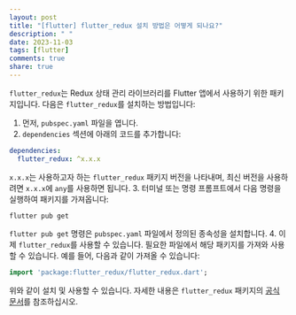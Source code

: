 ```yaml
---
layout: post
title: "[flutter] flutter_redux 설치 방법은 어떻게 되나요?"
description: " "
date: 2023-11-03
tags: [flutter]
comments: true
share: true
---
```


`flutter_redux`는 Redux 상태 관리 라이브러리를 Flutter 앱에서 사용하기 위한 패키지입니다. 다음은 `flutter_redux`를 설치하는 방법입니다:

1. 먼저, `pubspec.yaml` 파일을 엽니다.
2. `dependencies` 섹션에 아래의 코드를 추가합니다:

```yaml
dependencies:
  flutter_redux: ^x.x.x
```

`x.x.x`는 사용하고자 하는 `flutter_redux` 패키지 버전을 나타내며, 최신 버전을 사용하려면 `x.x.x`에 `any`를 사용하면 됩니다.
3. 터미널 또는 명령 프롬프트에서 다음 명령을 실행하여 패키지를 가져옵니다:

```
flutter pub get
```

`flutter pub get` 명령은 `pubspec.yaml` 파일에서 정의된 종속성을 설치합니다.
4. 이제 `flutter_redux`를 사용할 수 있습니다. 필요한 파일에서 해당 패키지를 가져와 사용할 수 있습니다. 예를 들어, 다음과 같이 가져올 수 있습니다:

```dart
import 'package:flutter_redux/flutter_redux.dart';
```

위와 같이 설치 및 사용할 수 있습니다. 자세한 내용은 `flutter_redux` 패키지의 [공식 문서](https://pub.dev/packages/flutter_redux)를 참조하십시오.